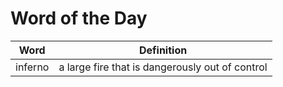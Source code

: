 # Word of the Day

|Word|Definition|
|---|---|
|inferno|a large fire that is dangerously out of control|